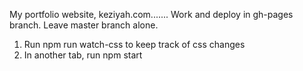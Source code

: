 My portfolio website, keziyah.com.......
Work and deploy in gh-pages branch. Leave master branch alone. 

1. Run npm run watch-css to keep track of css changes
2. In another tab, run npm start